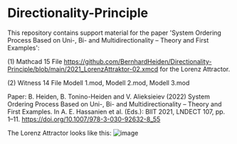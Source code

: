 # Directionality-Principle
This repository contains support material for the paper 'System Ordering Process Based on Uni-, Bi- and Multidirectionality – Theory and First Examples':

(1) Mathcad 15 File https://github.com/BernhardHeiden/Directionality-Principle/blob/main/2021_LorenzAttraktor-02.xmcd for the Lorenz Attractor.

(2) Witness 14 File Modell 1.mod, Modell 2.mod, Modell 3.mod

Paper: B. Heiden, B. Tonino-Heiden and V. Alieksieiev (2022) System Ordering Process Based on Uni-, Bi- and Multidirectionality – Theory and First Examples. In A. E. Hassanien et al. (Eds.): BIIT 2021, LNDECT 107, pp. 1–11. https://doi.org/10.1007/978-3-030-92632-8_55

The Lorenz Attractor looks like this:
![image](https://user-images.githubusercontent.com/33905999/132948350-d3d5ff26-92cc-4b04-8adf-b1f2b2d1221c.png)
